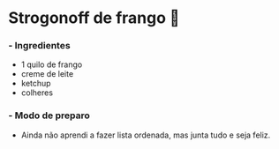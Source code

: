 # Strogonoff de frango :chicken:

### - Ingredientes

- 1 quilo de frango
- creme de leite
- ketchup
- colheres



### - Modo de preparo

-  Ainda não aprendi a fazer lista ordenada, mas junta tudo e seja feliz.





